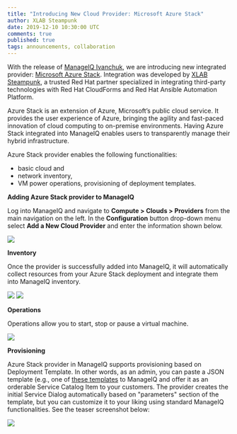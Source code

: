 ```yaml
---
title: "Introducing New Cloud Provider: Microsoft Azure Stack"
author: XLAB Steampunk
date: 2019-12-10 10:30:00 UTC
comments: true
published: true
tags: announcements, collaboration
---
```


With the release of [ManageIQ
Ivanchuk](https://www.manageiq.org/blog/2019/09/manageiq-ivanchuk-ga-announcement/),
we are introducing new integrated provider: [Microsoft Azure
Stack](https://azure.microsoft.com/en-us/overview/azure-stack/). Integration
was developed by [XLAB Steampunk](https://steampunk.si/), a trusted Red Hat
partner specialized in integrating third-party technologies with Red Hat
CloudForms and Red Hat Ansible Automation Platform.

Azure Stack is an extension of Azure, Microsoft’s public cloud service. It
provides the user experience of Azure, bringing the agility and fast-paced
innovation of cloud computing to on-premise environments. Having Azure Stack
integrated into ManageIQ enables users to transparently manage their hybrid
infrastructure.

Azure Stack provider enables the following functionalities:
  * basic cloud and
  * network inventory,
  * VM power operations, provisioning of deployment templates.

**Adding Azure Stack provider to ManageIQ**

Log into ManageIQ and navigate to **Compute > Clouds > Providers** from the
main navigation on the left. In the **Configuration** button drop-down menu
select **Add a New Cloud Provider** and enter the information shown below.

![](/assets/images/blog/azure-stack-add-provider.png)

**Inventory**

Once the provider is successfully added into ManageIQ, it will automatically
collect resources from your Azure Stack deployment and integrate them into
ManageIQ inventory.

![](/assets/images/blog/azure-stack-provider-inventory.png)
![](/assets/images/blog/azure-stack-instance-details.png)

**Operations**

Operations allow you to start, stop or pause a virtual machine.

![](/assets/images/blog/azure-stack-instance-power-operations.png)

**Provisioning**

Azure Stack provider in ManageIQ supports provisioning based on Deployment
Template. In other words, as an admin, you can paste a JSON template (e.g., one
of [these templates](https://azure.microsoft.com/en-us/resources/templates/) to
ManageIQ and offer it as an orderable Service Catalog Item to your customers.
The provider creates the initial Service Dialog automatically based on
"parameters" section of the template, but you can customize it to your liking
using standard ManageIQ functionalities. See the teaser screenshot below:

![](/assets/images/blog/azure-stack-service-provisioning-dialog.png)
